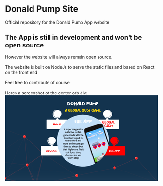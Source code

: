 # Donald Pump Site
Official repository for the Donald Pump App website

## The App is still in development and won't be open source

However the website will always remain open source.
<br><br>
The website is built on NodeJs to serve the static files and based on React on the front end
<br><br>
Feel free to contribute of course
<br><br>
Heres a screenshot of the center orb div:
<br>
![alt text](screen/1.png?raw=true "Screenshot")
